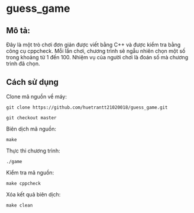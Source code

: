 # guess_game

## Mô tả: 
Đây là một trò chơi đơn giản được viết bằng C++ và được kiểm tra bằng công cụ cppcheck. Mỗi lần chơi, chương trình sẽ ngẫu nhiên chọn một số trong khoảng từ 1 đến 100. Nhiệm vụ của người chơi là đoán số mà chương trình đã chọn.

## Cách sử dụng
Clone mã nguồn về máy:

``
git clone https://github.com/huetrantt21020018/guess_game.git
``

``
git checkout master
``

Biên dịch mã nguồn:

``
make
``

Thực thi chương trình:

``
./game
``

Kiểm tra mã nguồn:

``
make cppcheck
``

Xóa kết quả biên dịch:

``
make clean
``
